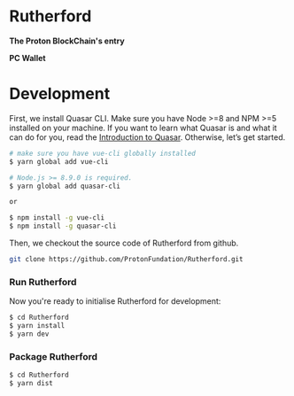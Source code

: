 # Rutherford
__The Proton BlockChain's entry__

__PC Wallet__

# Development

First, we install Quasar CLI. Make sure you have Node >=8 and NPM >=5 installed on your machine. If you want to learn what Quasar is and what it can do for you, read the [Introduction to Quasar](http://quasar-framework.org/guide/introduction-to-quasar.html). Otherwise, let’s get started.

```bash
# make sure you have vue-cli globally installed
$ yarn global add vue-cli

# Node.js >= 8.9.0 is required.
$ yarn global add quasar-cli

or

$ npm install -g vue-cli
$ npm install -g quasar-cli
```

Then, we checkout the source code of Rutherford from github.
```bash
git clone https://github.com/ProtonFundation/Rutherford.git
```

### Run Rutherford

Now you're ready to initialise Rutherford for development:

```bash
$ cd Rutherford
$ yarn install
$ yarn dev
```

### Package Rutherford

```bash
$ cd Rutherford
$ yarn dist
